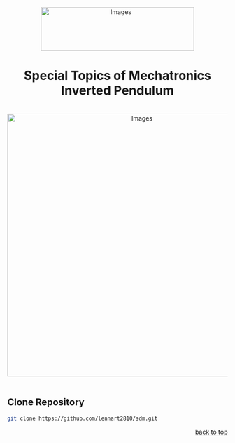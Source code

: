 <div id="top"></div>

<div align="center">
  <a href="https://www.w-hs.de/maschinenbau-master-boh/">
    <img src="https://www.w-hs.de/typo3conf/ext/whs/Resources/Public/Images/Pagelayout/w-hs_pagelogo.png" 
    alt="Images" width="350" height="100">
  </a>
</div>
<h1 align="center"> Special Topics of Mechatronics <br> Inverted Pendulum </h1>

<br/>
<div align="center">
  <a href="https://github.com/lennart2810/sdm/blob/master/CAD/assembly_screenshot.png">
    <img src="https://github.com/lennart2810/sdm/blob/master/CAD/assembly_screenshot.png" 
    alt="Images" width="600">
  </a>
</div>
<br>



## Clone Repository
   ```sh
   git clone https://github.com/lennart2810/sdm.git
   ```

<p align="right"><a href="#top">back to top</a></p>
